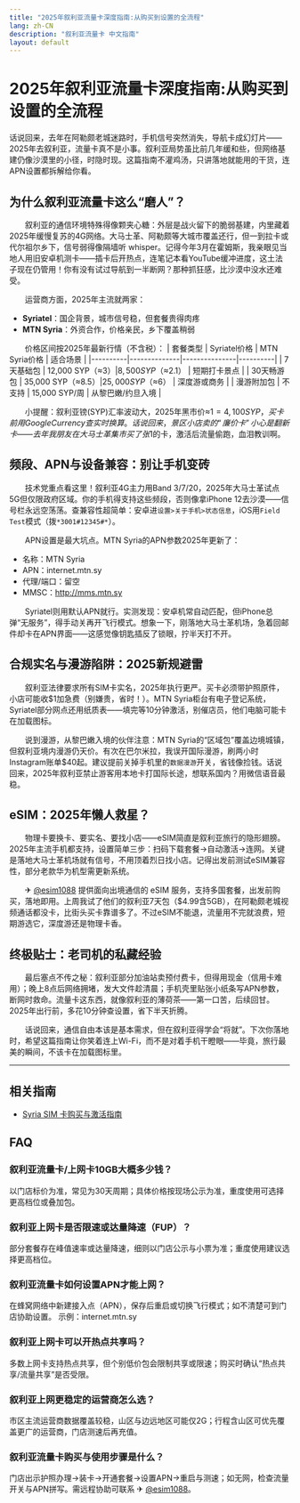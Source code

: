 ```yaml
---
title: "2025年叙利亚流量卡深度指南:从购买到设置的全流程"
lang: zh-CN
description: "叙利亚流量卡 中文指南"
layout: default
---
```

# 2025年叙利亚流量卡深度指南:从购买到设置的全流程

话说回来，去年在阿勒颇老城迷路时，手机信号突然消失，导航卡成幻灯片——2025年去叙利亚，流量卡真不是小事。叙利亚局势虽比前几年缓和些，但网络基建仍像沙漠里的小径，时隐时现。这篇指南不灌鸡汤，只讲落地就能用的干货，连APN设置都拆解给你看。

## 为什么叙利亚流量卡这么“磨人”？

　　叙利亚的通信环境特殊得像颗夹心糖：外层是战火留下的脆弱基建，内里藏着2025年缓慢复苏的4G网络。大马士革、阿勒颇等大城市覆盖还行，但一到拉卡或代尔祖尔乡下，信号弱得像隔墙听 whisper。记得今年3月在霍姆斯，我亲眼见当地人用旧安卓机测卡——插卡后开热点，连笔记本看YouTube缓冲进度，这土法子现在仍管用！你有没有试过导航到一半断网？那种抓狂感，比沙漠中没水还难受。

　　运营商方面，2025年主流就两家：
- **Syriatel**：国企背景，城市信号稳，但套餐贵得肉疼
- **MTN Syria**：外资合作，价格亲民，乡下覆盖稍弱

　　价格区间按2025年最新行情（不含税）：
| 套餐类型 | Syriatel价格 | MTN Syria价格 | 适合场景 |
|----------|--------------|---------------|----------|
| 7天基础包 | 12,000 SYP（≈$3） | 8,500 SYP（≈$2.1） | 短期打卡景点 |
| 30天畅游包 | 35,000 SYP（≈$8.5） | 25,000 SYP（≈$6） | 深度游或商务 |
| 漫游附加包 | 不支持 | 15,000 SYP/周 | 从黎巴嫩/约旦入境 |

　　小提醒：叙利亚镑(SYP)汇率波动大，2025年黑市价≈1$=4,100 SYP，买卡前用Google Currency查实时换算。话说回来，景区小店卖的“廉价卡”小心是翻新卡——去年我朋友在大马士革集市买了张$1的卡，激活后流量偷跑，血泪教训啊。

## 频段、APN与设备兼容：别让手机变砖

　　技术党重点看这里！叙利亚4G主力用Band 3/7/20，2025年大马士革试点5G但仅限政府区域。你的手机得支持这些频段，否则像拿iPhone 12去沙漠——信号栏永远空荡荡。查兼容性超简单：安卓进`设置>关于手机>状态信息`，iOS用`Field Test`模式（拨`*3001#12345#*`）。

　　APN设置是最大坑点。MTN Syria的APN参数2025年更新了：
- 名称：MTN Syria
- APN：internet.mtn.sy
- 代理/端口：留空
- MMSC：http://mms.mtn.sy

　　Syriatel则用默认APN就行。实测发现：安卓机常自动匹配，但iPhone总弹“无服务”，得手动关再开飞行模式。想象一下，刚落地大马士革机场，急着回邮件却卡在APN界面——这感觉像钥匙插反了锁眼，拧半天打不开。

## 合规实名与漫游陷阱：2025新规避雷

　　叙利亚法律要求所有SIM卡实名，2025年执行更严。买卡必须带护照原件，小店可能收$1加急费（别嫌贵，省时！）。MTN Syria柜台有电子登记系统，Syriatel部分网点还用纸质表——填完等10分钟激活，别催店员，他们电脑可能卡在加载图标。

　　说到漫游，从黎巴嫩入境的伙伴注意：MTN Syria的“区域包”覆盖边境城镇，但叙利亚境内漫游仍天价。有次在巴尔米拉，我误开国际漫游，刷两小时Instagram账单$40起。建议提前关掉手机里的`数据漫游`开关，省钱像捡钱。话说回来，2025年叙利亚禁止游客用本地卡打国际长途，想联系国内？用微信语音最稳。

## eSIM：2025年懒人救星？

　　物理卡要换卡、要实名、要找小店——eSIM简直是叙利亚旅行的隐形翅膀。2025年主流手机都支持，设置简单三步：扫码下载套餐→自动激活→连网。关键是落地大马士革机场就有信号，不用顶着烈日找小店。记得出发前测试eSIM兼容性，部分老款华为机型需更新系统。

　　✈ [@esim1088](https://t.me/s/esim1088) 提供面向出境通信的 eSIM 服务，支持多国套餐，出发前购买，落地即用。上周我试了他们的叙利亚7天包（$4.99含5GB），在阿勒颇老城视频通话都没卡，比街头买卡靠谱多了。不过eSIM不能退，流量用不完就浪费，短期游选它，深度游还是物理卡香。

## 终极贴士：老司机的私藏经验

　　最后塞点不传之秘：叙利亚部分加油站卖预付费卡，但得用现金（信用卡难用）；晚上8点后网络拥堵，发大文件趁清晨；手机壳里贴张小纸条写APN参数，断网时救命。流量卡这东西，就像叙利亚的薄荷茶——第一口苦，后续回甘。2025年出行前，多花10分钟查设置，省下半天折腾。

　　话说回来，通信自由本该是基本需求，但在叙利亚得学会“将就”。下次你落地时，希望这篇指南让你笑着连上Wi-Fi，而不是对着手机干瞪眼——毕竟，旅行最美的瞬间，不该卡在加载图标里。

<!-- crosslink -->
---

## 相关指南

- [Syria SIM 卡购买与激活指南](https://faciylike.github.io/syria-sim-guides)

<!-- BEGIN_SYRIA_FAQ -->
## FAQ

### 叙利亚流量卡/上网卡10GB大概多少钱？
以门店标价为准，常见为30天周期；具体价格按现场公示为准，重度使用可选择更高档位或叠加包。

### 叙利亚上网卡是否限速或达量降速（FUP）？
部分套餐存在峰值速率或达量降速，细则以门店公示与小票为准；重度使用建议选择更高档位。

### 叙利亚流量卡如何设置APN才能上网？
在蜂窝网络中新建接入点（APN），保存后重启或切换飞行模式；如不清楚可到门店协助设置。 示例：internet.mtn.sy

### 叙利亚上网卡可以开热点共享吗？
多数上网卡支持热点共享，但个别低价包会限制共享或限速；购买时确认“热点共享/流量共享”是否受限。

### 叙利亚上网更稳定的运营商怎么选？
市区主流运营商数据覆盖较稳，山区与边远地区可能仅2G；行程含山区可优先覆盖更广的运营商，门店测速后再充值。

### 叙利亚流量卡购买与使用步骤是什么？
门店出示护照办理→装卡→开通套餐→设置APN→重启与测速；如无网，检查流量开关与APN拼写。需远程协助可联系 ✈ [@esim1088](https://t.me/s/esim1088)。

<script type="application/ld+json">
{"@context": "https://schema.org", "@type": "FAQPage", "mainEntity": [{"@type": "Question", "name": "叙利亚流量卡/上网卡10GB大概多少钱？", "acceptedAnswer": {"@type": "Answer", "text": "以门店标价为准，常见为30天周期；具体价格按现场公示为准，重度使用可选择更高档位或叠加包。"}}, {"@type": "Question", "name": "叙利亚上网卡是否限速或达量降速（FUP）？", "acceptedAnswer": {"@type": "Answer", "text": "部分套餐存在峰值速率或达量降速，细则以门店公示与小票为准；重度使用建议选择更高档位。"}}, {"@type": "Question", "name": "叙利亚流量卡如何设置APN才能上网？", "acceptedAnswer": {"@type": "Answer", "text": "在蜂窝网络中新建接入点（APN），保存后重启或切换飞行模式；如不清楚可到门店协助设置。 示例：internet.mtn.sy"}}, {"@type": "Question", "name": "叙利亚上网卡可以开热点共享吗？", "acceptedAnswer": {"@type": "Answer", "text": "多数上网卡支持热点共享，但个别低价包会限制共享或限速；购买时确认“热点共享/流量共享”是否受限。"}}, {"@type": "Question", "name": "叙利亚上网更稳定的运营商怎么选？", "acceptedAnswer": {"@type": "Answer", "text": "市区主流运营商数据覆盖较稳，山区与边远地区可能仅2G；行程含山区可优先覆盖更广的运营商，门店测速后再充值。"}}, {"@type": "Question", "name": "叙利亚流量卡购买与使用步骤是什么？", "acceptedAnswer": {"@type": "Answer", "text": "门店出示护照办理→装卡→开通套餐→设置APN→重启与测速；如无网，检查流量开关与APN拼写。需远程协助可联系 ✈ @esim1088。"}}]}
</script>
<!-- END_SYRIA_FAQ -->
